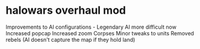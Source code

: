 # halowars overhaul mod

Improvements to AI configurations - Legendary AI more difficult now
Increased popcap
Increased zoom
Corpses
Minor tweaks to units
Removed rebels (AI doesn't capture the map if they hold land)
